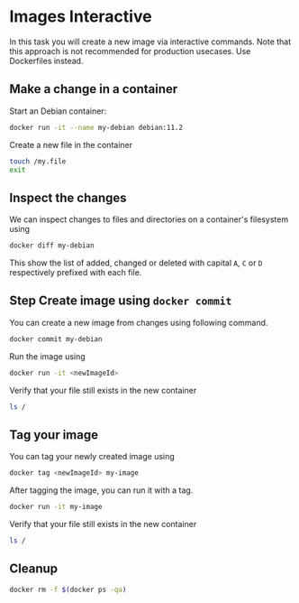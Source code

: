 # Images Interactive

In this task you will create a new image via interactive commands. Note that this approach is not recommended for production usecases. Use Dockerfiles instead.

## Make a change in a container

Start an Debian container:

```bash
docker run -it --name my-debian debian:11.2
```

Create a new file in the container

```bash
touch /my.file
exit
```

## Inspect the changes

We can inspect changes to files and directories on a container's filesystem
using

```bash
docker diff my-debian
```

This show the list of added, changed or deleted with capital `A`, `C` or `D`
respectively prefixed with each file.

## Step Create image using `docker commit`

You can create a new image from changes using following command.

```bash
docker commit my-debian
```

Run the image using

```bash
docker run -it <newImageId>
```

Verify that your file still exists in the new container

```bash
ls /
```

## Tag your image

You can tag your newly created image using

```bash
docker tag <newImageId> my-image
```

After tagging the image, you can run it with a tag.

```bash
docker run -it my-image
```

Verify that your file still exists in the new container

```bash
ls /
```

## Cleanup

```bash
docker rm -f $(docker ps -qa)
```
